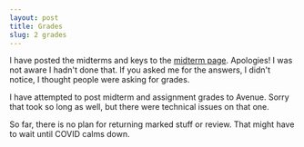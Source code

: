 ```yaml
---
layout: post
title: Grades
slug: 2 grades
---
```


I have posted the midterms and keys to the [midterm page](/midterm2.html). Apologies! I was not aware I hadn't done that.
If you asked me for the answers, I didn't notice, I thought people were asking for grades.

I have attempted to post midterm and assignment grades to Avenue. Sorry that took so long as well, but there were technical issues on that one.

So far, there is no plan for returning marked stuff or review. That might have to wait until COVID calms down.

